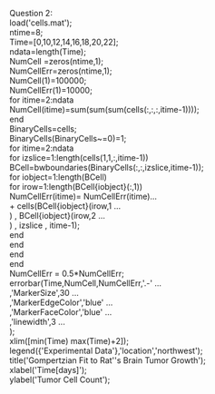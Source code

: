 









Question 2:  
load('cells.mat');  
ntime=8;  
Time=[0,10,12,14,16,18,20,22];  
ndata=length(Time);  
NumCell =zeros(ntime,1);  
NumCellErr=zeros(ntime,1);  
NumCell(1)=100000;  
NumCellErr(1)=10000;  
for itime=2:ndata  
    NumCell(itime)=sum(sum(sum(cells(:,:,:,itime-1))));    
end   
BinaryCells=cells;  
BinaryCells(BinaryCells~=0)=1;  
for itime=2:ndata  
    for izslice=1:length(cells(1,1,:,itime-1))  
        BCell=bwboundaries(BinaryCells(:,:,izslice,itime-1));  
        for iobject=1:length(BCell)  
            for irow=1:length(BCell{iobject}(:,1))  
   NumCellErr(itime)= NumCellErr(itime)...  
       + cells(BCell{iobject}(irow,1 ...   
       ) , BCell{iobject}(irow,2 ...    
       ) , izslice , itime-1);  
            end  
        end   
    end  
end  
NumCellErr = 0.5*NumCellErr;  
errorbar(Time,NumCell,NumCellErr,'.-' ...  
 ,'MarkerSize',30 ...  
 ,'MarkerEdgeColor','blue' ...  
 ,'MarkerFaceColor','blue' ...  
 ,'linewidth',3 ...  
 );  
xlim([min(Time) max(Time)+2]);  
legend({'Experimental Data'},'location','northwest');  
title('Gompertzian Fit to Rat''s Brain Tumor Growth');  
xlabel('Time[days]');  
ylabel('Tumor Cell Count');  


